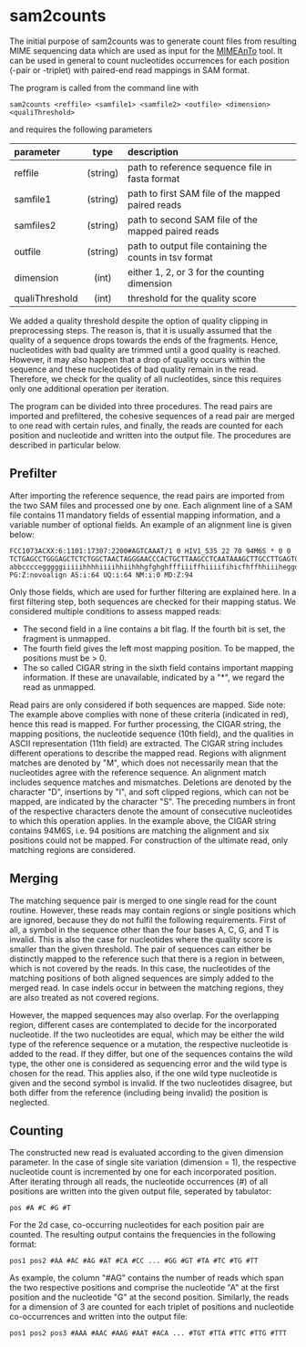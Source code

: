 # sam2counts

The initial purpose of sam2counts was to generate count files from resulting MIME sequencing data which are used as input for
the [MIMEAnTo](https://github.com/maureensmith/MIMEAnTo) tool. 
It can be used in general to count nucleotides occurrences for each position (-pair or -triplet) with paired-end read
mappings in SAM format. 



The program is called from the command line with
```
sam2counts <reffile> <samfile1> <samfile2> <outfile> <dimension> <qualiThreshold>
```
and requires the following parameters

| parameter       | type          | description  |
| :-------------  |:-------------:| :-----|
| reffile         | (string)      | path to reference sequence file in fasta format |
| samfile1        | (string)      |   path to first SAM file of the mapped paired reads |
| samfiles2       | (string)      |   path to second SAM file of the mapped paired reads |
| outfile         | (string)      |   path to output file containing the counts in tsv format |
| dimension       | (int)         |   either 1, 2, or 3 for the counting dimension  |
| qualiThreshold  |  (int)        |   threshold for the quality score |

We added a quality threshold despite the option of quality clipping in preprocessing steps. 
The reason is, that it is usually assumed that the quality of a
sequence drops towards the ends of the fragments. Hence, nucleotides with bad quality
are trimmed until a good quality is reached. However, it may also happen that a drop
of quality occurs within the sequence and these nucleotides of bad quality remain in the
read. Therefore, we check for the quality of all nucleotides, since this requires only one
additional operation per iteration.

The program can be divided into three procedures. The read pairs are imported and prefiltered,
the cohesive sequences of a read pair are merged to one read with certain rules,
and finally, the reads are counted for each position and nucleotide and written into the
output file. The procedures are described in particular below. 

## Prefilter
After importing the reference sequence, the read pairs are imported from the two SAM
files and processed one by one. Each alignment line of a SAM file contains 11 mandatory
fields of essential mapping information, and a variable number of optional fields. An
example of an alignment line is given below:
```
FCC1073ACXX:6:1101:17307:2200#AGTCAAAT/1 0 HIV1_535 22 70 94M6S * 0 0
TCTGAGCCTGGGAGCTCTCTGGCTAACTAGGGAACCCACTGCTTAAGCCTCAATAAAGCTTGCCTTGAGTGCTCAAAGTAGTGTGTGCCCGTCTTGTGGT
abbccccegggggiiiiihhhhiiiihhiihhhgfghghfffiiiffhiiiifihicfhffhhiiiheggdgeeeceeadb_bddccbbbaaaBBBBBBB
PG:Z:novoalign AS:i:64 UQ:i:64 NM:i:0 MD:Z:94
```
Only those fields, which are used for further filtering are explained here.
In a first filtering step, both sequences are checked for their mapping status. We considered
multiple conditions to assess mapped reads:
* The second field in a line contains a bit flag. If the fourth bit is set, the fragment is
unmapped.
* The fourth field gives the left most mapping position. To be mapped, the positions
must be > 0.
* The so called CIGAR string in the sixth field contains important mapping information. If these are unavailable, 
indicated by a "*", we regard the read as unmapped.


Read pairs are only considered if both sequences are mapped. Side note: The example
above complies with none of these criteria (indicated in red), hence this read is mapped.
For further processing, the CIGAR string, the mapping positions, the nucleotide sequence
(10th field), and the qualities in ASCII representation (11th field) are extracted.
The CIGAR string includes different operations to describe the mapped read. Regions
with alignment matches are denoted by "M", which does not necessarily mean that the
nucleotides agree with the reference sequence. An alignment match includes sequence
matches and mismatches. Deletions are denoted by the character "D", insertions by "I",
and soft clipped regions, which can not be mapped, are indicated by the character "S". The
preceding numbers in front of the respective characters denote the amount of consecutive
nucleotides to which this operation applies. In the example above, the CIGAR string
contains 94M6S, i.e. 94 positions are matching the alignment and six positions could not
be mapped. For construction of the ultimate read, only matching regions are considered.

## Merging
The matching sequence pair is merged to one single read for the count routine. However,
these reads may contain regions or single positions which are ignored, because they do
not fulfil the following requirements.
First of all, a symbol in the sequence other than the four bases A, C, G, and T is invalid.
This is also the case for nucleotides where the quality score is smaller than the given
threshold.
The pair of sequences can either be distinctly mapped to the reference such that there is a
region in between, which is not covered by the reads.
In this case, the nucleotides of the matching positions of both aligned sequences are simply
added to the merged read. In case indels occur in between the matching regions, they
are also treated as not covered regions.

However, the mapped sequences may also overlap. For the overlapping region, different cases are contemplated to 
decide for the incorporated nucleotide. If the two nucleotides are equal, which may be either the wild type of the
reference sequence or a mutation, the respective nucleotide is added to the read. If they
differ, but one of the sequences contains the wild type, the other one is considered as sequencing
error and the wild type is chosen for the read. This applies also, if the one wild
type nucleotide is given and the second symbol is invalid. If the two nucleotides disagree,
but both differ from the reference (including being invalid) the position is neglected.

## Counting
The constructed new read is evaluated according to the given dimension parameter.
In the case of single site variation (dimension = 1), the respective nucleotide count is
incremented by one for each incorporated position. After iterating through all reads, the
nucleotide occurrences (#) of all positions are written into the given output file, seperated
by tabulator:
```
pos #A #C #G #T
```
For the 2d case, co-occurring nucleotides for each position pair are counted. The resulting
output contains the frequencies in the following format:
```
pos1 pos2 #AA #AC #AG #AT #CA #CC ... #GG #GT #TA #TC #TG #TT
```
As example, the column "#AG" contains the number of reads which span the two respective
positions and comprise the nucleotide "A" at the first position and the nucleotide "G"
at the second position.
Similarly, the reads for a dimension of 3 are counted for each triplet of positions and nucleotide
co-occurrences and written into the output file:
```
pos1 pos2 pos3 #AAA #AAC #AAG #AAT #ACA ... #TGT #TTA #TTC #TTG #TTT
```
